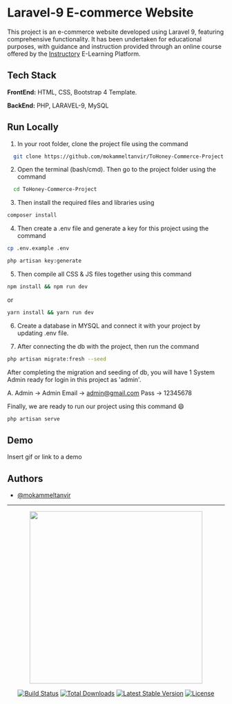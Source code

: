 # Laravel-9 E-commerce Website

This project is an e-commerce website developed using Laravel 9, featuring comprehensive functionality. It has been undertaken for educational purposes, with guidance and instruction provided through an online course offered by the [Instructory](https://instructory.net/courses/laravel-10-master-class-for-beginner-to-intermediate---volume-01)
 E-Learning Platform.
## Tech Stack

**FrontEnd:** HTML, CSS, Bootstrap 4 Template.

**BackEnd:** PHP, LARAVEL-9, MySQL

## Run Locally

1. In your root folder, clone the project file using the command

```bash
  git clone https://github.com/mokammeltanvir/ToHoney-Commerce-Project.git
```
2. Open the terminal (bash/cmd). Then go to the project folder using the command

```bash
  cd ToHoney-Commerce-Project
```

3. Then install the required files and libraries using

```sh
composer install
```

4. Then create a .env file and generate a key for this project using the command

```sh
cp .env.example .env

php artisan key:generate
```

5. Then compile all CSS & JS files together using this command

```sh
npm install && npm run dev
```

or

```sh
yarn install && yarn run dev
```

6. Create a database in MYSQL and connect it with your project by updating .env file.

7. After connecting the db with the project, then run the command

```sh
php artisan migrate:fresh --seed
```

After completing the migration and seeding of db, you will have 1 System Admin ready for login in this project as 'admin'.

A. Admin -> Admin
Email -> admin@gmail.com
Pass -> 12345678

Finally, we are ready to run our project using this command 😄

```sh
php artisan serve
```

## Demo

Insert gif or link to a demo

## Authors

- [@mokammeltanvir](https://www.github.com/mokammeltanvir)

---

<p align="center"><a href="https://laravel.com" target="_blank"><img src="https://raw.githubusercontent.com/laravel/art/master/logo-lockup/5%20SVG/2%20CMYK/1%20Full%20Color/laravel-logolockup-cmyk-red.svg" width="400"></a></p>

<p align="center">
<a href="https://travis-ci.org/laravel/framework"><img src="https://travis-ci.org/laravel/framework.svg" alt="Build Status"></a>
<a href="https://packagist.org/packages/laravel/framework"><img src="https://img.shields.io/packagist/dt/laravel/framework" alt="Total Downloads"></a>
<a href="https://packagist.org/packages/laravel/framework"><img src="https://img.shields.io/packagist/v/laravel/framework" alt="Latest Stable Version"></a>
<a href="https://packagist.org/packages/laravel/framework"><img src="https://img.shields.io/packagist/l/laravel/framework" alt="License"></a>
</p>
